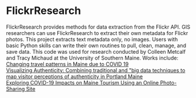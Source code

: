 # FlickrResearch
FlickrResearch provides methods for data extraction from the Flickr API.  GIS researchers can use FlickrResearch to extract their own metadata for Flickr photos. This project extracts text metadata only, no images. Users with basic Python skills can write their own routines to pull, clean, manage, and save data. This code was used for research conducted by Colleen Metcalf and Tracy Michaud at the University of Southern Maine. 
Works include:<br/>
[Changing travel patterns in Maine due to COVID 19](https://storymaps.arcgis.com/stories/392a2f80feeb41618e0630b375e73831)<br/>
[Visualizing Authenticity: Combining traditional and "big data techniques to map visitor perceptions of authenticity in Portland Maine](https://digitalcommons.usm.maine.edu/cgi/viewcontent.cgi?article=1018&context=thinking-matters-symposium)<br/>
[Exploring COVID-19 Impacts on Maine Tourism Using an Online Photo-Sharing Site](https://digitalcommons.library.umaine.edu/mpr/vol30/iss2/7/)<br/>

